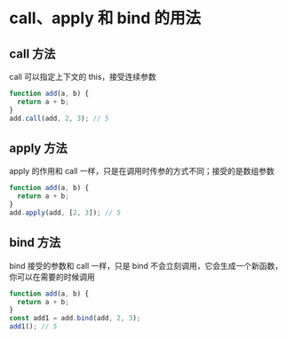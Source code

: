 # call、apply 和 bind 的用法

## call 方法

call 可以指定上下文的 this，接受连续参数

```javascript
function add(a, b) {
  return a + b;
}
add.call(add, 2, 3); // 5
```

## apply 方法

apply 的作用和 call 一样，只是在调用时传参的方式不同；接受的是数组参数

```javascript
function add(a, b) {
  return a + b;
}
add.apply(add, [2, 3]); // 5
```

## bind 方法

bind 接受的参数和 call 一样，只是 bind 不会立刻调用，它会生成一个新函数，你可以在需要的时候调用

```javascript
function add(a, b) {
  return a + b;
}
const add1 = add.bind(add, 2, 3);
add1(); // 5
```
